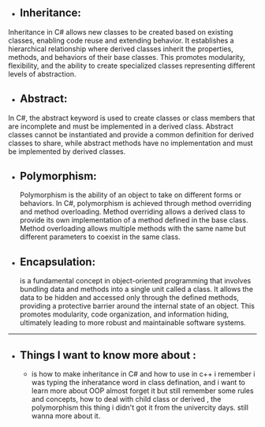 
- ## Inheritance:
 Inheritance in C# allows new classes to be created based on existing classes, enabling code reuse and extending behavior. It establishes a hierarchical relationship where derived classes inherit the properties, methods, and behaviors of their base classes. This promotes modularity, flexibility, and the ability to create specialized classes representing different levels of abstraction.

- ## Abstract: 
In C#, the abstract keyword is used to create classes or class members that are incomplete and must be implemented in a derived class. Abstract classes cannot be instantiated and provide a common definition for derived classes to share, while abstract methods have no implementation and must be implemented by derived classes.

- ## Polymorphism:
  Polymorphism is the ability of an object to take on different forms or behaviors. In C#, polymorphism is achieved through method overriding and method overloading. Method overriding allows a derived class to provide its own implementation of a method defined in the base class. Method overloading allows multiple methods with the same name but different parameters to coexist in the same class.

- ## Encapsulation:
   is a fundamental concept in object-oriented programming that involves bundling data and methods into a single unit called a class. It allows the data to be hidden and accessed only through the defined methods, providing a protective barrier around the internal state of an object. This promotes modularity, code organization, and information hiding, ultimately leading to more robust and maintainable software systems.

---
- ## Things I want to know more about :
    - is how to make inheritance in C# and how to use in c++ i remember i was typing the inheratance word in class defination, 
        and i want to learn more about OOP almost forget it but still remember some rules and concepts, how to deal with child class or derived , the polymorphism this thing i didn't got it from the univercity days. still wanna more about it. 

